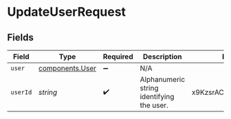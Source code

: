 # UpdateUserRequest


## Fields

| Field                                          | Type                                           | Required                                       | Description                                    | Example                                        |
| ---------------------------------------------- | ---------------------------------------------- | ---------------------------------------------- | ---------------------------------------------- | ---------------------------------------------- |
| `user`                                         | [components.User](../../models/shared/user.md) | :heavy_minus_sign:                             | N/A                                            |                                                |
| `userId`                                       | *string*                                       | :heavy_check_mark:                             | Alphanumeric string identifying the user.      | x9KzsrACXZv8tPwlEDsKb6                         |